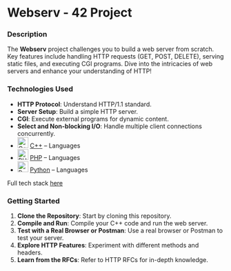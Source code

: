 # Webserv - 42 Project

### Description

The **Webserv** project challenges you to build a web server from scratch. Key features include handling HTTP requests (GET, POST, DELETE), serving static files, and executing CGI programs. Dive into the intricacies of web servers and enhance your understanding of HTTP!

### Technologies Used

- **HTTP Protocol**: Understand HTTP/1.1 standard.
- **Server Setup**: Build a simple HTTP server.
- **CGI**: Execute external programs for dynamic content.
- **Select and Non-blocking I/O**: Handle multiple client connections concurrently.
- <img width='25' height='25' src='https://img.stackshare.io/service/1049/cplusplus.png' alt='C++'/> [C++](http://www.cplusplus.com/) – Languages
- <img width='25' height='25' src='https://img.stackshare.io/service/991/hwUcGZ41_400x400.jpg' alt='PHP'/> [PHP](http://www.php.net/) – Languages
- <img width='25' height='25' src='https://img.stackshare.io/service/993/pUBY5pVj.png' alt='Python'/> [Python](https://www.python.org) – Languages

Full tech stack [here](/techstack.md)

### Getting Started

1. **Clone the Repository**: Start by cloning this repository.
2. **Compile and Run**: Compile your C++ code and run the web server.
3. **Test with a Real Browser or Postman**: Use a real browser or Postman to test your server.
4. **Explore HTTP Features**: Experiment with different methods and headers.
5. **Learn from the RFCs**: Refer to HTTP RFCs for in-depth knowledge.

